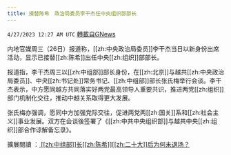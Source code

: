 ```yaml
---
title: 接替陈希　政治局委员李干杰任中央组织部部长
---
```

`4/27/2023 12:27 AM UTC` [轉載自GNews](https://gnews.org/articles/1256339)


内地官媒周三（26日）报道称，[[zh:中央政治局委员]]李干杰当日以新身份出席活动，显示已接替[[zh:陈希]]出任中央[[zh:组织]]部部长。

报道指，李干杰周三以[[zh:中组部]]部长身份，在[[zh:北京]]与越共[[zh:中央政治局委员]]、中央[[zh:书记处]]常务书记、[[zh:中组部]]部长张氏梅举行会谈。李干杰表示，中方愿同越方共同落实好两党最高领导人重要共识，推进两党[[zh:组织]]部门机制化交往，推动中越关系取得更大发展。

张氏梅亦强调，愿同中方加强党际交往，促进两党两[[zh:国关]]系和[[zh:社会主义]]事业发展。双方在会谈後签署了《[[zh:中共中央组织部]]与越共中央[[zh:组织]]部合作谅解备忘录》。


擴展閱讀 ：[ [[zh:中组部]]长[[zh:陈希]][[zh:二十大]]后为何未退场？]( [[zh:中组部]]长[[zh:陈希]][[zh:二十大]]后为何未退场？)
